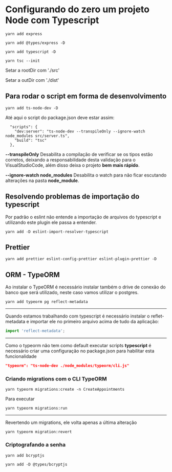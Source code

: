 # Configurando do zero um projeto Node com Typescript

```
yarn add express
```

```
yarn add @types/express -D
```

```
yarn add typescript -D
```

```
yarn tsc --init
```

Setar a rootDir com './src'

Setar a outDir com './dist'

## Para rodar o script em forma de desenvolvimento

```
yarn add ts-node-dev -D
```

Até aqui o script do package.json deve estar assim:

```
  "scripts": {
    "dev:server": "ts-node-dev --transpileOnly --ignore-watch node_modules src/server.ts",
    "build": "tsc"
  },
```

**--transpileOnly**
Desabilita a compilação de verificar se os tipos estão corretos, deixando a responsabilidade desta validação para o VisualStudioCode, além disso deixa o projeto **bem mais rápido**.

**--ignore-watch node_modules**
Desabilita o watch para não ficar escutando alterações na pasta **node_module**.

## Resolvendo problemas de importação do typescript

Por padrão o eslint não entende a importação de arquivos do typescript e utilizando este plugin ele passa a entender.

```
yarn add -D eslint-import-resolver-typescript
```

## Prettier

```shell
yarn add prettier eslint-config-prettier eslint-plugin-prettier -D
```

## ORM - TypeORM

Ao instalar o TypeORM é necessário instalar também o drive de conexão do banco que será utilizado, neste caso vamos utilizar o postgres.

```shell
yarn add typeorm pg reflect-metadata
```

---

Quando estamos trabalhando com typescript é necessário instalar o reflet-metadata e importar ele no primeiro arquivo acima de tudo da aplicação:

```typescript
import 'reflect-metadata';
```
---

Como o typeorm não tem como default executar scripts **typescript** é necessário criar uma configuração no package.json para habilitar esta funcionalidade

```json
"typeorm": "ts-node-dev ./node_modules/typeorm/cli.js"
```

### Criando migrations com o CLI TypeORM

```shell
yarn typeorm migrations:create -n CreateAppointments
```

Para executar
```shell
yarn typeorm migrations:run
```

---

Revertendo um migrations, ele volta apenas a última alteração

```shell
yarn typeorm migration:revert
```

### Criptografando a senha

```shell
yarn add bcryptjs
```

```shell
yarn add -D @types/bcryptjs
```
